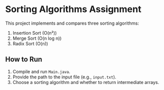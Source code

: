 # Sorting Algorithms Assignment

This project implements and compares three sorting algorithms:
1. Insertion Sort (O(n²))
2. Merge Sort (O(n log n))
3. Radix Sort (O(n))

## How to Run
1. Compile and run `Main.java`.
2. Provide the path to the input file (e.g., `input.txt`).
3. Choose a sorting algorithm and whether to return intermediate arrays.